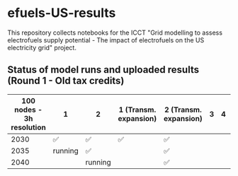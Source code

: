 # efuels-US-results

This repository collects notebooks for the ICCT "Grid modelling to assess electrofuels supply potential - The impact of electrofuels on the US electricity grid" project.

## Status of model runs and uploaded results (Round 1 - Old tax credits)

| 100 nodes - 3h resolution | 1      | 2      | 1 (Transm. expansion) | 2 (Transm. expansion) | 3 | 4 | 5      | 6      | 7 | 8 | 9 | 10  | 10 (Transm. expansion) |
|---------------------------|--------|--------|------------------------|------------------------|---|---|--------|--------|---|---|---|------|--------------------------|
| 2030                      | ✅     | ✅     | ✅                     | ✅                     |   |   | ✅     | ✅     |   |   |   |      | ✅                        |
| 2035                      | running| ✅     |                        | ✅                     |   |   | running| ✅     |   |   |   |      | ✅                        |
| 2040                      | | running     |                        | ✅                     |   |   | | running|   |   |   |      |                          |

